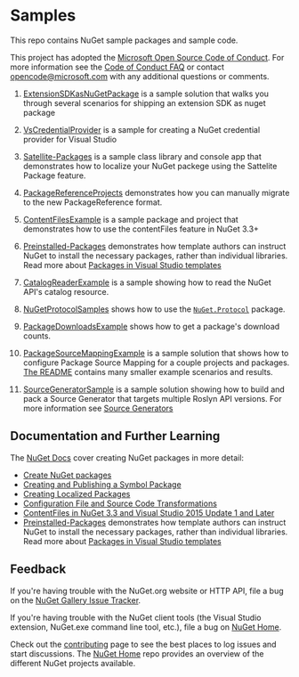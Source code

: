 # Samples

This repo contains NuGet sample packages and sample code.

This project has adopted the [Microsoft Open Source Code of Conduct](https://opensource.microsoft.com/codeofconduct/). For more information see the [Code of Conduct FAQ](https://opensource.microsoft.com/codeofconduct/faq/) or contact [opencode@microsoft.com](mailto:opencode@microsoft.com) with any additional questions or comments.

1. [ExtensionSDKasNuGetPackage](ExtensionSDKasNuGetPackage) is a sample solution that walks you through several scenarios for shipping an extension SDK as nuget package

1. [VsCredentialProvider](VsCredentialProvider) is a sample for creating a NuGet credential provider for Visual Studio

1. [Satellite-Packages](Satellite-Packages) is a sample class library and console app that demonstrates how to localize your NuGet packege using the Sattelite Package feature.

1. [PackageReferenceProjects](PackageReferenceProjects) demonstrates how you can manually migrate to the new PackageReference format.

1. [ContentFilesExample](ContentFilesExample) is a sample package and project that demonstrates how to use the contentFiles feature in NuGet 3.3+

1. [Preinstalled-Packages](Preinstalled-Packages) demonstrates how template authors can instruct NuGet to install the necessary packages, rather than individual libraries. Read more about [Packages in Visual Studio templates](https://docs.microsoft.com/en-us/nuget/visual-studio-extensibility/visual-studio-templates)

1. [CatalogReaderExample](CatalogReaderExample) is a sample showing how to read the NuGet API's catalog resource.

1. [NuGetProtocolSamples](NuGetProtocolSamples) shows how to use the [`NuGet.Protocol`](https://www.nuget.org/packages/NuGet.Protocol) package.

1. [PackageDownloadsExample](PackageDownloadsExample) shows how to get a package's download counts.

1. [PackageSourceMappingExample](PackageSourceMappingExample) is a sample solution that shows how to configure Package Source Mapping for a couple projects and packages. [The README](PackageSourceMappingExample/README.md) contains many smaller example scenarios and results.

1. [SourceGeneratorSample](SourceGeneratorSample) is a sample solution showing how to build and pack a Source Generator that targets multiple Roslyn API versions. For more information see [Source Generators](https://docs.microsoft.com/en-us/dotnet/csharp/roslyn-sdk/source-generators-overview)

## Documentation and Further Learning

The [NuGet Docs](http://docs.nuget.org) cover creating NuGet packages in more detail:

* [Create NuGet packages](https://docs.microsoft.com/en-us/nuget/quickstart/create-and-publish-a-package)
* [Creating and Publishing a Symbol Package](http://docs.nuget.org/Create/Creating-and-Publishing-a-Symbol-Package)
* [Creating Localized Packages](http://docs.nuget.org/Create/Creating-Localized-Packages)
* [Configuration File and Source Code Transformations](http://docs.nuget.org/Create/Configuration-File-and-Source-Code-Transformations)
* [ContentFiles in NuGet 3.3 and Visual Studio 2015 Update 1 and Later](https://docs.microsoft.com/en-us/nuget/schema/nuspec#including-content-files)
* [Preinstalled-Packages](Preinstalled-Packages) demonstrates how template authors can instruct NuGet to install the necessary packages, rather than individual libraries. Read more about [Packages in Visual Studio templates](https://docs.microsoft.com/en-us/nuget/visual-studio-extensibility/visual-studio-templates)

## Feedback

If you're having trouble with the NuGet.org website or HTTP API, file a bug on the [NuGet Gallery Issue Tracker](https://github.com/nuget/NuGetGallery/issues). 

If you're having trouble with the NuGet client tools (the Visual Studio extension, NuGet.exe command line tool, etc.), file a bug on [NuGet Home](https://github.com/nuget/home/issues).

Check out the [contributing](https://github.com/NuGet/Home/wiki/Contribute-to-NuGet) page to see the best places to log issues and start discussions. The [NuGet Home](https://github.com/NuGet/Home) repo provides an overview of the different NuGet projects available.
